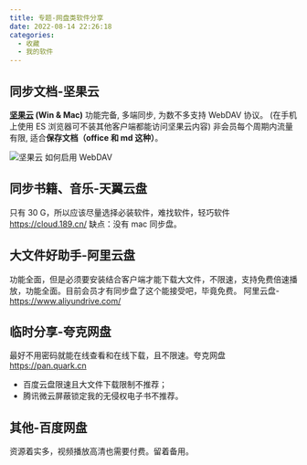 ```yaml
---
title: 专题-网盘类软件分享
date: 2022-08-14 22:26:18
categories:
  - 收藏
  - 我的软件
---
```


## 同步文档-坚果云

**[坚果云](https://www.jianguoyun.com/) (Win & Mac)**
功能完备, 多端同步, 为数不多支持 WebDAV 协议。 (在手机上使用 ES 浏览器可不装其他客户端都能访问坚果云内容)
非会员每个周期内流量有限, 适合**保存文档（office 和 md 这种）**。

![坚果云 如何启用 WebDAV](/images/收藏-我的软件/专题-网盘类软件分享/WebDAV%E5%90%AF%E7%94%A8.png)

## 同步书籍、音乐-天翼云盘

只有 30 G，所以应该尽量选择必装软件，难找软件，轻巧软件 <https://cloud.189.cn/>
缺点：没有 mac 同步盘。

<!-- more -->

## 大文件好助手-阿里云盘

功能全面，但是必须要安装结合客户端才能下载大文件，不限速，支持免费倍速播放，功能全面。目前会员才有同步盘了这个能接受吧，毕竟免费。
阿里云盘-<https://www.aliyundrive.com/>

## 临时分享-夸克网盘

最好不用密码就能在线查看和在线下载，且不限速。夸克网盘 <https://pan.quark.cn>

* 百度云盘限速且大文件下载限制不推荐；
* 腾讯微云屏蔽锁定我的无侵权电子书不推荐。

## 其他-百度网盘

资源着实多，视频播放高清也需要付费。留着备用。


